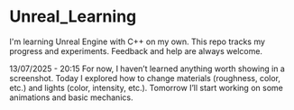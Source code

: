 # Unreal_Learning
I'm learning Unreal Engine with C++ on my own. This repo tracks my progress and experiments. Feedback and help are always welcome.

13/07/2025 - 20:15
For now, I haven’t learned anything worth showing in a screenshot.
Today I explored how to change materials (roughness, color, etc.) and lights (color, intensity, etc.).
Tomorrow I’ll start working on some animations and basic mechanics.


